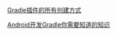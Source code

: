 [Gradle插件的所有创建方式](https://mp.weixin.qq.com/s?__biz=MzIwMTAzMTMxMg==&mid=2649492683&idx=1&sn=834c7dd084af2d446e84a2865a5c2b9c&chksm=8eec8734b99b0e221407fbf95004fd1a0abc5a2bb2a78a5a66edb1841fda6149874cbebc0295&mpshare=1&scene=23&srcid=05296OlfPQE8agtZtipW3L5v#rd)

[Android开发Gradle你需要知道的知识](https://www.jianshu.com/p/8b8a550246bd)
